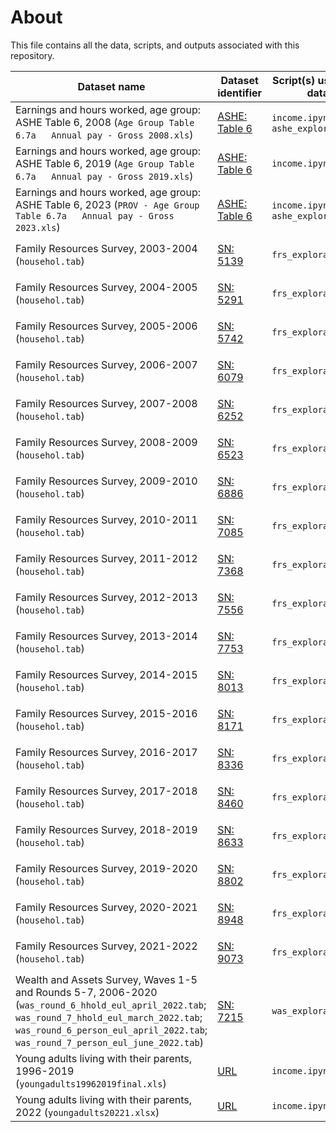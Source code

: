 # About
This file contains all the data, scripts, and outputs associated with this repository.

| Dataset name                                      | Dataset identifier                                 | Script(s) using the data | Script output                                                                                                          |
|-------------------------------------------------- | -------------------------------------------------- | ------------------------ | ---------------------------------------------------------------------------------------------------------------------- |
| Earnings and hours worked, age group: ASHE Table 6, 2008 (`Age Group Table 6.7a   Annual pay - Gross 2008.xls`) | [ASHE: Table 6](https://www.ons.gov.uk/file?uri=/employmentandlabourmarket/peopleinwork/earningsandworkinghours/datasets/agegroupashetable6/2008/2008-table-6.zip) | `income.ipynb`; `ashe_exploration.R` | `income.html` | 
| Earnings and hours worked, age group: ASHE Table 6, 2019 (`Age Group Table 6.7a   Annual pay - Gross 2019.xls`) | [ASHE: Table 6](https://www.ons.gov.uk/file?uri=/employmentandlabourmarket/peopleinwork/earningsandworkinghours/datasets/agegroupashetable6/2019revised/table62019revised.zip) | `income.ipynb` | `income.html` | 
| Earnings and hours worked, age group: ASHE Table 6, 2023 (`PROV - Age Group Table 6.7a   Annual pay - Gross 2023.xls`) | [ASHE: Table 6](https://www.ons.gov.uk/file?uri=/employmentandlabourmarket/peopleinwork/earningsandworkinghours/datasets/agegroupashetable6/2023provisional/ashetable62023provisional.zip) | `income.ipynb`; `ashe_exploration.R` | `employee-earnings-by-age.png`; `income.html` | 
| Family Resources Survey, 2003-2004 (`househol.tab`) | [SN: 5139](https://doi.org/10.5255/UKDA-SN-5139-2) | `frs_exploration.R`      | `figure1_4_housing_tenure_2021-22.png`; `figure1_5_housing_tenure.png`; `figure1_6_housing-costs-income-percentage.png`| 
| Family Resources Survey, 2004-2005 (`househol.tab`) | [SN: 5291](https://doi.org/10.5255/UKDA-SN-5291-2) | `frs_exploration.R`      | `figure1_4_housing_tenure_2021-22.png`; `figure1_5_housing_tenure.png`; `figure1_6_housing-costs-income-percentage.png`| 
| Family Resources Survey, 2005-2006 (`househol.tab`) | [SN: 5742](https://doi.org/10.5255/UKDA-SN-5742-2) | `frs_exploration.R`      | `figure1_4_housing_tenure_2021-22.png`; `figure1_5_housing_tenure.png`; `figure1_6_housing-costs-income-percentage.png`| 
| Family Resources Survey, 2006-2007 (`househol.tab`) | [SN: 6079](https://doi.org/10.5255/UKDA-SN-6079-2) | `frs_exploration.R`      | `figure1_4_housing_tenure_2021-22.png`; `figure1_5_housing_tenure.png`; `figure1_6_housing-costs-income-percentage.png`| 
| Family Resources Survey, 2007-2008 (`househol.tab`) | [SN: 6252](https://doi.org/10.5255/UKDA-SN-6252-2) | `frs_exploration.R`      | `figure1_4_housing_tenure_2021-22.png`; `figure1_5_housing_tenure.png`; `figure1_6_housing-costs-income-percentage.png`| 
| Family Resources Survey, 2008-2009 (`househol.tab`) | [SN: 6523](https://doi.org/10.5255/UKDA-SN-6523-3) | `frs_exploration.R`      | `figure1_4_housing_tenure_2021-22.png`; `figure1_5_housing_tenure.png`; `figure1_6_housing-costs-income-percentage.png`| 
| Family Resources Survey, 2009-2010 (`househol.tab`) | [SN: 6886](https://doi.org/10.5255/UKDA-SN-6886-3) | `frs_exploration.R`      | `figure1_4_housing_tenure_2021-22.png`; `figure1_5_housing_tenure.png`; `figure1_6_housing-costs-income-percentage.png`| 
| Family Resources Survey, 2010-2011 (`househol.tab`) | [SN: 7085](https://doi.org/10.5255/UKDA-SN-7085-2) | `frs_exploration.R`      | `figure1_4_housing_tenure_2021-22.png`; `figure1_5_housing_tenure.png`; `figure1_6_housing-costs-income-percentage.png`| 
| Family Resources Survey, 2011-2012 (`househol.tab`) | [SN: 7368](https://doi.org/10.5255/UKDA-SN-7368-2) | `frs_exploration.R`      | `figure1_4_housing_tenure_2021-22.png`; `figure1_5_housing_tenure.png`; `figure1_6_housing-costs-income-percentage.png`| 
| Family Resources Survey, 2012-2013 (`househol.tab`) | [SN: 7556](https://doi.org/10.5255/UKDA-SN-7556-1) | `frs_exploration.R`      | `figure1_4_housing_tenure_2021-22.png`; `figure1_5_housing_tenure.png`; `figure1_6_housing-costs-income-percentage.png`| 
| Family Resources Survey, 2013-2014 (`househol.tab`) | [SN: 7753](https://doi.org/10.5255/UKDA-SN-7753-2) | `frs_exploration.R`      | `figure1_4_housing_tenure_2021-22.png`; `figure1_5_housing_tenure.png`; `figure1_6_housing-costs-income-percentage.png`| 
| Family Resources Survey, 2014-2015 (`househol.tab`) | [SN: 8013](https://doi.org/10.5255/UKDA-SN-8013-1) | `frs_exploration.R`      | `figure1_4_housing_tenure_2021-22.png`; `figure1_5_housing_tenure.png`; `figure1_6_housing-costs-income-percentage.png`| 
| Family Resources Survey, 2015-2016 (`househol.tab`) | [SN: 8171](https://doi.org/10.5255/UKDA-SN-8171-1) | `frs_exploration.R`      | `figure1_4_housing_tenure_2021-22.png`; `figure1_5_housing_tenure.png`; `figure1_6_housing-costs-income-percentage.png`| 
| Family Resources Survey, 2016-2017 (`househol.tab`) | [SN: 8336](https://doi.org/10.5255/UKDA-SN-8336-1) | `frs_exploration.R`      | `figure1_4_housing_tenure_2021-22.png`; `figure1_5_housing_tenure.png`; `figure1_6_housing-costs-income-percentage.png`| 
| Family Resources Survey, 2017-2018 (`househol.tab`) | [SN: 8460](https://doi.org/10.5255/UKDA-SN-8460-1) | `frs_exploration.R`      | `figure1_4_housing_tenure_2021-22.png`; `figure1_5_housing_tenure.png`; `figure1_6_housing-costs-income-percentage.png`| 
| Family Resources Survey, 2018-2019 (`househol.tab`) | [SN: 8633](https://doi.org/10.5255/UKDA-SN-8633-1) | `frs_exploration.R`      | `figure1_4_housing_tenure_2021-22.png`; `figure1_5_housing_tenure.png`; `figure1_6_housing-costs-income-percentage.png`| 
| Family Resources Survey, 2019-2020 (`househol.tab`) | [SN: 8802](https://doi.org/10.5255/UKDA-SN-8802-1) | `frs_exploration.R`      | `figure1_4_housing_tenure_2021-22.png`; `figure1_5_housing_tenure.png`; `figure1_6_housing-costs-income-percentage.png`| 
| Family Resources Survey, 2020-2021 (`househol.tab`) | [SN: 8948](https://doi.org/10.5255/UKDA-SN-8948-1) | `frs_exploration.R`      | `figure1_4_housing_tenure_2021-22.png`; `figure1_5_housing_tenure.png`; `figure1_6_housing-costs-income-percentage.png`| 
| Family Resources Survey, 2021-2022 (`househol.tab`) | [SN: 9073](https://doi.org/10.5255/UKDA-SN-9073-1) | `frs_exploration.R`      | `figure1_4_housing_tenure_2021-22.png`; `figure1_5_housing_tenure.png`; `figure1_6_housing-costs-income-percentage.png`| 
| Wealth and Assets Survey, Waves 1-5 and Rounds 5-7, 2006-2020 (`was_round_6_hhold_eul_april_2022.tab`; `was_round_7_hhold_eul_march_2022.tab`; `was_round_6_person_eul_april_2022.tab`; `was_round_7_person_eul_june_2022.tab`) | [SN: 7215](https://doi.org/10.5255/UKDA-SN-7215-18) | `was_exploration.R`      | `1.3_financial_liability_income_ratio_dotplot.png` | 
| Young adults living with their parents, 1996-2019 (`youngadults19962019final.xls`) | [URL](https://www.ons.gov.uk/file?uri=/peoplepopulationandcommunity/birthsdeathsandmarriages/families/datasets/youngadultslivingwiththeirparents/current/previous/v5/youngadults19962019final.xls) | `income.ipynb` | `income.html` | 
| Young adults living with their parents, 2022 (`youngadults20221.xlsx`) | [URL](https://www.ons.gov.uk/file?uri=/peoplepopulationandcommunity/birthsdeathsandmarriages/families/datasets/youngadultslivingwiththeirparents/current/youngadults20221.xlsx) | `income.ipynb` | `income.html` | 

